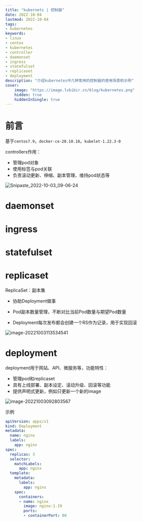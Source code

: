 ```yaml
---
title: "kubernets | 控制器" 
date: 2022-10-04
lastmod: 2022-10-04
tags: 
- kubernetes
keywords:
- linux
- centos
- kubernetes
- controller
- daemonset
- ingress
- statefulset
- replicaset
- deployment
description: "介绍kubernetes中几种常用的控制器的使用场景和示例" 
cover:
    image: "https://image.lvbibir.cn/blog/kubernetes.png"
    hidden: true
    hiddenInSingle: true 
---
```

# 前言

基于`centos7.9`，`docker-ce-20.10.18`，`kubelet-1.22.3-0`

controllers作用：

- 管理pod对象
- 使用标签与pod关联
- 负责滚动更新、伸缩、副本管理、维持pod状态等

![Snipaste_2022-10-03_09-06-24](https://image.lvbibir.cn/blog/Snipaste_2022-10-03_09-06-24.png)

# daemonset

# ingress

# statefulset

# replicaset

ReplicaSet：副本集

- 协助Deployment做事

- Pod副本数量管理，不断对比当前Pod数量与期望Pod数量

- Deployment每次发布都会创建一个RS作为记录，用于实现回滚

![image-20221003113534541](https://image.lvbibir.cn/blog/image-20221003113534541.png)

# deployment

deployment用于网站、API、微服务等，功能特性：

- 管理pod和replicaset
- 具有上线部署、副本设定、滚动升级、回滚等功能
- 提供声明式更新，例如只更新一个新的image

![image-20221003092803567](https://image.lvbibir.cn/blog/image-20221003092803567.png)

示例

```yaml
apiVersion: apps/v1
kind: Deployment
metadata:
  name: nginx
  labels:
    app: nginx
spec:
  replicas: 3
  selector:
    matchLabels:
      app: nginx
  template:
    metadata:
      labels:
        app: nginx
    spec:
      containers:
      - name: nginx
        image: nginx:1.19
        ports:
        - containerPort: 80
```
